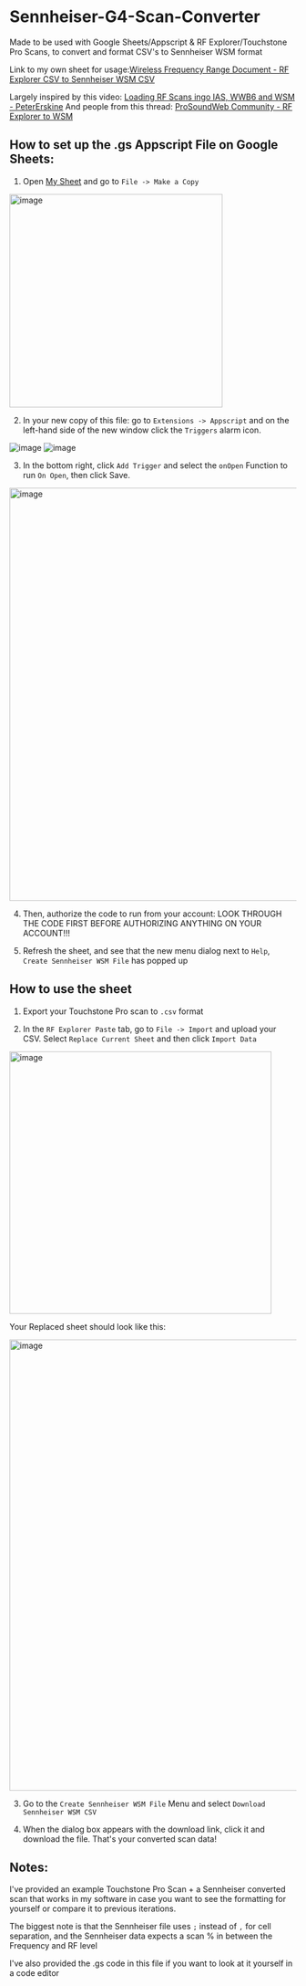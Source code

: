 # Sennheiser-G4-Scan-Converter
Made to be used with Google Sheets/Appscript & RF Explorer/Touchstone Pro Scans, to convert and format CSV's to Sennheiser WSM format

Link to my own sheet for usage:[Wireless Frequency Range Document - RF Explorer CSV to Sennheiser WSM CSV](https://docs.google.com/spreadsheets/d/1J3ns_adF1a7abeK9_Y9u7mm-bNHIiVYPU-pPMlAzFLo/edit?usp=sharing)

Largely inspired by this video: [Loading RF Scans ingo IAS, WWB6 and WSM - PeterErskine](https://www.youtube.com/watch?v=sivL8lQQKws&ab_channel=PeteErskine)
And people from this thread: [ProSoundWeb Community - RF Explorer to WSM](https://forums.prosoundweb.com/index.php?topic=163644.0)

## How to set up the .gs Appscript File on Google Sheets:
1. Open [My Sheet](https://docs.google.com/spreadsheets/d/1J3ns_adF1a7abeK9_Y9u7mm-bNHIiVYPU-pPMlAzFLo/edit?usp=sharing) and go to `File -> Make a Copy`

<img width="374" alt="image" src="https://github.com/user-attachments/assets/91c4075b-63d2-4274-bb86-5d302597476c">

2. In your new copy of this file: go to `Extensions -> Appscript` and on the left-hand side of the new window click the `Triggers` alarm icon.

![image](https://github.com/user-attachments/assets/786ea415-521f-46d4-9cf7-c6b59cde2cc7) ![image](https://github.com/user-attachments/assets/1a28cc16-03f8-4262-871b-876d4a447a5b)

3. In the bottom right, click `Add Trigger` and select the `onOpen` Function to run `On Open`, then click Save.

<img width="724" alt="image" src="https://github.com/user-attachments/assets/dc100588-5454-48b6-bdac-7e51ea190ce6">

4. Then, authorize the code to run from your account: LOOK THROUGH THE CODE FIRST BEFORE AUTHORIZING ANYTHING ON YOUR ACCOUNT!!!

5. Refresh the sheet, and see that the new menu dialog next to `Help`, `Create Sennheiser WSM File` has popped up

## How to use the sheet

1. Export your Touchstone Pro scan to `.csv` format

2. In the `RF Explorer Paste` tab, go to `File -> Import` and upload your CSV. Select `Replace Current Sheet` and then click `Import Data`

<img width="460" alt="image" src="https://github.com/user-attachments/assets/79fe66eb-e824-4469-85d9-7c2dd456ba2f">

Your Replaced sheet should look like this:

<img width="791" alt="image" src="https://github.com/user-attachments/assets/b041d6da-ec70-496b-a6a9-f3fb6d84af47">

3. Go to the `Create Sennheiser WSM File` Menu and select `Download Sennheiser WSM CSV`

4. When the dialog box appears with the download link, click it and download the file. That's your converted scan data!

## Notes:

I've provided an example Touchstone Pro Scan + a Sennheiser converted scan that works in my software in case you want to see the formatting for yourself or compare it to previous iterations.

The biggest note is that the Sennheiser file uses `;` instead of `,` for cell separation, and the Sennheiser data expects a scan % in between the Frequency and RF level 

I've also provided the .gs code in this file if you want to look at it yourself in a code editor




